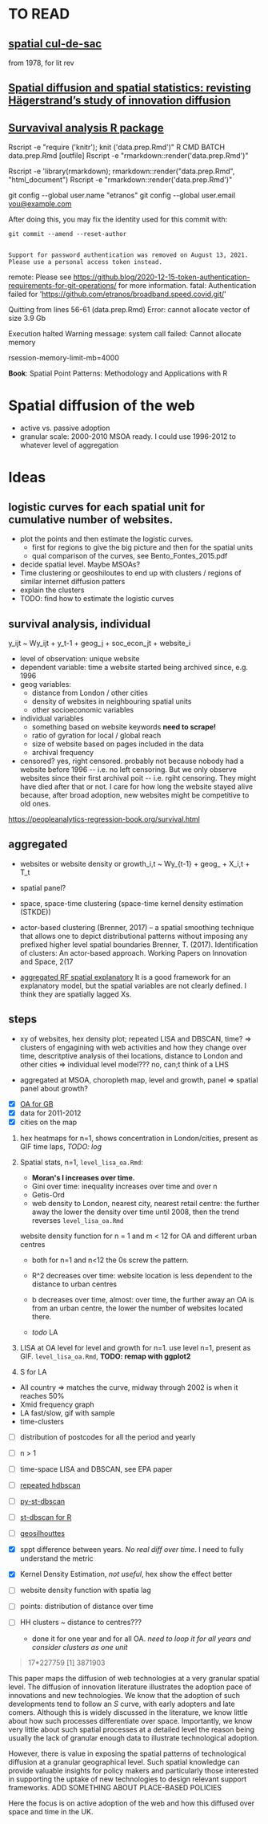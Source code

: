 # TO READ

## [spatial cul-de-sac](https://journals.sagepub.com/doi/abs/10.1177/030913257800200204)
from 1978, for lit rev

## [Spatial diffusion and spatial statistics: revisting Hägerstrand’s study of innovation diffusion](https://reader.elsevier.com/reader/sd/pii/S1878029615003151?token=1F5BE4CD8B569369C435D2F382C4EF750BBEF159CFF5A2AA9810A1E8AFCDFE385C7499F8823108B1E995C872E2E09D74&originRegion=eu-west-1&originCreation=20210901165007)


## [Survavival analysis R package](https://cran.microsoft.com/snapshot/2017-04-05/web/packages/spBayesSurv/vignettes/Intro_to_spBayesSurv.pdf)

Rscript -e "require ('knitr'); knit ('data.prep.Rmd')"
R CMD BATCH data.prep.Rmd [outfile]
Rscript -e "rmarkdown::render('data.prep.Rmd')"

Rscript -e 'library(rmarkdown); rmarkdown::render("data.prep.Rmd", "html_document")
Rscript -e "rmarkdown::render('data.prep.Rmd')"

git config --global user.name "etranos"
    git config --global user.email you@example.com

After doing this, you may fix the identity used for this commit with:

    git commit --amend --reset-author


    Support for password authentication was removed on August 13, 2021. Please use a personal access token instead.
   remote: Please see https://github.blog/2020-12-15-token-authentication-requirements-for-git-operations/ for more information.
   fatal: Authentication failed for 'https://github.com/etranos/broadband.speed.covid.git/'

   Quitting from lines 56-61 (data.prep.Rmd)
   Error: cannot allocate vector of size 3.9 Gb

   Execution halted
   Warning message:
   system call failed: Cannot allocate memory

rsession-memory-limit-mb=4000

**Book**: Spatial Point Patterns: Methodology and Applications with R


# Spatial diffusion of the web

- active vs. passive adoption
- granular scale: 2000-2010 MSOA ready.
I could use 1996-2012 to whatever level of aggregation

# Ideas

## logistic curves for each spatial unit for cumulative number of websites.
- plot the points and then estimate the logistic curves.
  - first for regions to give the big picture and then for the spatial units
  - qual comparison of the curves, see Bento_Fontes_2015.pdf
- decide spatial level. Maybe MSOAs?
- Time clustering or geoshiloutes to end up with clusters / regions of similar
internet diffusion patters
- explain the clusters
- TODO: find how to estimate the logistic curves

## survival analysis, individual

y_ijt ~ Wy_ijt + y_t-1 + geog_j + soc_econ_jt + website_i

- level of observation: unique website
- dependent variable: time a website started being archived since, e.g. 1996
- geog variables:
  - distance from London / other cities
  - density of websites in neighbouring spatial units
  - other socioeconomic variables
- individual variables
  - something based on website keywords **need to scrape!**
  - ratio of gyration for local / global reach
  - size of website based on pages included in the data
  - archival frequency
- censored? yes, right censored. probably not because nobody had a website before
1996 -- i.e. no left censoring. But we only observe websites since their first archival
poit -- i.e. rgiht censoring. They might have died after that or not. I care for
how long the website stayed alive because, after broad adoption, new websites might
be competitive to old ones.

https://peopleanalytics-regression-book.org/survival.html

## aggregated
- websites or website density or growth_i,t ~  Wy_{t-1} + geog_ + X_i,t + T_t
- spatial panel?
- space, space-time clustering (space-time kernel density estimation (STKDE))
- actor-based clustering (Brenner, 2017) – a spatial smoothing technique that allows one to depict distributional patterns without imposing any prefixed higher level spatial boundaries
Brenner, T. (2017). Identification of clusters: An actor-based approach. Working Papers on Innovation and Space, 2(17

- [aggregated RF spatial explanatory](https://blasbenito.github.io/spatialRF/)
It is a good framework for an explanatory model, but the spatial variables are
not clearly defined. I think they are spatially lagged Xs.

## steps
- xy of websites, hex density plot; repeated LISA and DBSCAN, time?
=> clusters of engagining with web activities and how they change over time, descritptive analysis of thei locations, distance to London and other cities
=> individual level model??? no, can;t think of a LHS

- aggregated at MSOA, choropleth map, level and growth, panel
=> spatial panel about growth?    

- [x] [OA for GB](https://github.com/lvalnegri/projects-geography_uk/blob/master/92-prepare_oa_boundaries.R)
- [x] data for 2011-2012
- [x] cities on the map

1. hex heatmaps for n=1, shows concentration in London/cities, present as GIF time laps, *TODO: log*

2. Spatial stats, n=1, `level_lisa_oa.Rmd`:
    - **Moran's I increases over time.**
    - Gini over time: inequality increases over time and over n
    - Getis-Ord
    - web density to London, nearest city, nearest retail centre:
    the further away the lower the density over time until 2008, then the trend reverses `level_lisa_oa.Rmd`

    

    website density function for n = 1 and m < 12 for OA and different urban centres
      - both for n=1 and n<12 the 0s screw the pattern.
      - R^2 decreases over time: website location is less dependent to the distance to urban centres
      - b decreases over time, almost: over time, the further away an OA is from an urban centre, the lower the number of websites located there.

    - *todo* LA

3. LISA at OA level for level and growth for n=1. use level n=1, present as GIF. `level_lisa_oa.Rmd`, **TODO: remap with ggplot2**

4. S for LA

  - All country  => matches the curve, midway through 2002 is when it reaches 50%
  - Xmid frequency graph
  - LA fast/slow, gif with sample
  - time-clusters



- [ ] distribution of postcodes for all the period and yearly
- [ ] n > 1
- [ ] time-space LISA and DBSCAN, see EPA paper
- [ ] [repeated hdbscan](https://cran.r-project.org/web/packages/dbscan/vignettes/hdbscan.html)
- [ ] [py-st-dbscan](https://github.com/eubr-bigsea/py-st-dbscan)
- [ ] [st-dbscan for R](https://github.com/CKerouanton/ST-DBSCAN/blob/master/stdbscan.R)
- [ ] [geosilhouttes](https://pysal.org/esda/notebooks/geosilhouettes.html)
- [x] sppt difference between years. *No real diff over time*. I need to fully understand the metric
- [x] Kernel Density Estimation, *not useful*, hex show the effect better

- [ ] website density function with spatia lag
- [ ] points: distribution of distance over time
- [ ] HH clusters ~ distance to centres???
  - done it for one year and for all OA. *need to loop it for all years and consider clusters as one unit*

> 17*227759
[1] 3871903

This paper maps the diffusion of web technologies at a very granular spatial level. The diffusion of innovation literature illustrates the adoption pace of innovations and new technologies. We know that the adoption of such developments tend to follow an *S* curve, with early adopters and late comers. Although this is widely discussed in the literature, we know little about how such processes differentiate over space. Importantly, we know very little about such spatial processes at a detailed level the reason being usually the lack of granular enough data to illustrate technological adoption.

However, there is value in exposing the spatial patterns of technological diffusion at a granular geographical level. Such spatial knowledge can provide valuable insights for policy makers and particularly those interested in supporting the uptake of new technologies to design relevant support frameworks. ADD SOMETHING ABOUT PLACE-BASED POLICIES

Here the focus is on active adoption of the web and how this diffused over space and time in the UK.
